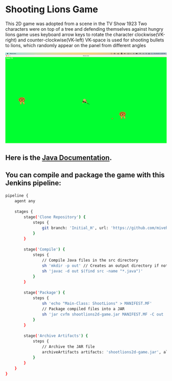 # Shooting Lions Game

This 2D game was adopted from a scene in the TV Show 1923 Two characters were on top of a tree and defending themselves against hungry lions game uses keyboard arrow keys to rotate the character clockwise(VK-right) and counter-clockwise(VK-left) VK-space is used for shooting bullets to lions, which randomly appear on the panel from different angles

![Alt text](images/ScS2025-02-20.png)


## Here is the [Java Documentation](https://github.com/mivehk/ShootLions/tree/Initial_H/doc).
## You can compile and package the game with this Jenkins pipeline:

```bash
pipeline {
    agent any

    stages {
        stage('Clone Repository') {
            steps {
                git branch: 'Initial_H', url: 'https://github.com/mivehk/ShootLions'
            }
        }

        stage('Compile') {
            steps {
                // Compile Java files in the src directory
                sh 'mkdir -p out' // Creates an output directory if not present
                sh 'javac -d out $(find src -name "*.java")'
            }
        }

        stage('Package') {
            steps {
                sh 'echo "Main-Class: ShootLions" > MANIFEST.MF'
                // Package compiled files into a JAR
                sh 'jar cvfm shootlions2d-game.jar MANIFEST.MF -C out .'
            }
        }

        stage('Archive Artifacts') {
            steps {
                // Archive the JAR file
                archiveArtifacts artifacts: 'shootlions2d-game.jar', allowEmptyArchive: true
            }
        }
    }
}
```






